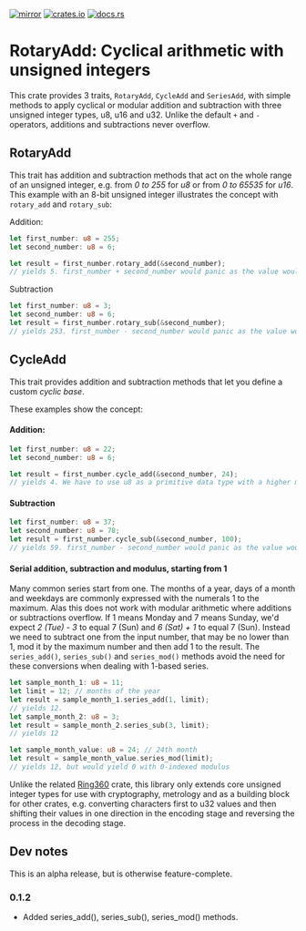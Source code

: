 [![mirror](https://img.shields.io/badge/mirror-github-blue)](https://github.com/neilg63/rotary-add)
[![crates.io](https://img.shields.io/crates/v/rotary-add.svg)](https://crates.io/crates/rotary-add)
[![docs.rs](https://docs.rs/rotary-add/badge.svg)](https://docs.rs/rotary-add)

# RotaryAdd: Cyclical arithmetic with unsigned integers

This crate provides 3 traits, ```RotaryAdd```,  ```CycleAdd``` and ```SeriesAdd```, with simple methods to apply cyclical or modular addition and subtraction with three unsigned integer types, u8, u16 and u32. Unlike the default ```+``` and ```-``` operators, additions and subtractions never overflow.

## RotaryAdd

This trait has addition and subtraction methods that act on the whole range of an unsigned integer, e.g. from *0 to 255* for *u8* or from *0 to 65535* for *u16*.
This example with an 8-bit unsigned integer illustrates the concept with ```rotary_add``` and ```rotary_sub```:

Addition:
```rust
let first_number: u8 = 255;
let second_number: u8 = 6;

let result = first_number.rotary_add(&second_number);
// yields 5. first_number + second_number would panic as the value would overflow
```

Subtraction

```rust
let first_number: u8 = 3;
let second_number: u8 = 6;
let result = first_number.rotary_sub(&second_number);
// yields 253. first_number - second_number would panic as the value would overflow
```

## CycleAdd

This trait provides addition and subtraction methods that let you define a custom *cyclic base*.

These examples show the concept:

#### Addition:
```rust
let first_number: u8 = 22;
let second_number: u8 = 6;

let result = first_number.cycle_add(&second_number, 24);
// yields 4. We have to use u8 as a primitive data type with a higher maximum value
```

#### Subtraction

```rust
let first_number: u8 = 37;
let second_number: u8 = 78;
let result = first_number.cycle_sub(&second_number, 100);
// yields 59. first_number - second_number would panic as the value would overflow
```

#### Serial addition, subtraction and modulus, starting from 1
Many common series start from one. The months of a year, days of a month and weekdays are commonly expressed with the numerals 1 to the maximum. Alas this does not work with modular arithmetic where additions or subtractions overflow. If 1 means Monday and 7 means Sunday, we'd expect *2 (Tue) - 3* to equal 7 (Sun) and *6 (Sat) + 1* to equal 7 (Sun). Instead we need to subtract one from the input number, that may be no lower than 1, mod it by the maximum number and then add 1 to the result. The ```series_add()```, ```series_sub()``` and ```series_mod()``` methods avoid the need for these conversions when dealing with 1-based series.
```rust
let sample_month_1: u8 = 11;
let limit = 12; // months of the year
let result = sample_month_1.series_add(1, limit);
// yields 12. 
let sample_month_2: u8 = 3;
let result = sample_month_2.series_sub(3, limit);
// yields 12

let sample_month_value: u8 = 24; // 24th month
let result = sample_month_value.series_mod(limit);
// yields 12, but would yield 0 with 0-indexed modulus

```
Unlike the related [Ring360](https://crates.io/crates/ring360) crate, this library only extends core unsigned integer types for use with cryptography, metrology and as a building block for other crates, e.g. converting characters first to u32 values and then shifting their values in one direction in the encoding stage and reversing the process in the decoding stage. 

## Dev notes
This is an alpha release, but is otherwise feature-complete.

### 0.1.2
- Added series_add(), series_sub(), series_mod() methods.